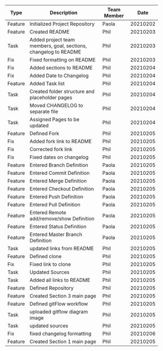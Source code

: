 **Type** | **Description** | **Team Member** | **Date**
------ | ------ | ------ | ------
Feature | Initialized Project Repository | Paola | 20210202
Feature | Created README | Phil | 20210203
Task | Added project team members, goal, sections, changelog to README | Phil | 20210203
Fix | Fixed formatting on README | Phil | 20210203
Fix | Added sections to README | Phil | 20210204
Fix | Added Date to Changelog | Phil | 20210204
Feature | Added Task list | Phil | 20210204
Task | Created folder structure and placeholder pages | Phil | 20210204
Task | Moved CHANGELOG to separate file | Phil | 20210204
Task | Assigned Pages to be updated | Phil | 20210204
Feature | Defined Fork | Phil | 20210205
Fix | Added fork link to README | Phil | 20210205
Fix | Corrected fork link | Phil | 20210205
Fix | Fixed dates on changelog | Phil | 20210205
Feature | Entered Branch Definition | Paola | 20210205
Feature | Entered Commit Definition | Paola | 20210205
Feature | Entered Merge Definition | Paola | 20210205
Feature | Entered Checkout Definition | Paola | 20210205
Feature | Entered Push Definition | Paola | 20210205
Feature | Entered Pull Definition | Paola | 20210205
Feature | Entered Remote add/remove/show Definition | Paola | 20210205
Feature | Entered Status Definition | Paola | 20210205
Feature | Entered Master Branch Definition | Paola | 20210205
Task | updated links from README | Phil | 20210205
Feature | Defined clone | Phil | 20210205
Fix | Fixed link to clone | Phil | 20210205
Task | Updated Sources | Phil | 20210205
Task | Added all links to README | Phil | 20210205
Feature | Defined Repository | Phil | 20210205
Feature | Created Section 3 main page | Phil | 20210205
Feature | Defined gitFlow workflow | Phil | 20210205
Task | uploaded gitflow diagram image | Phil | 20210205
Task | updated sources | Phil | 20210205
Fix | fixed changelog formatting | Phil | 20210206
Feature | Created Section 1 main page | Phil | 20210205